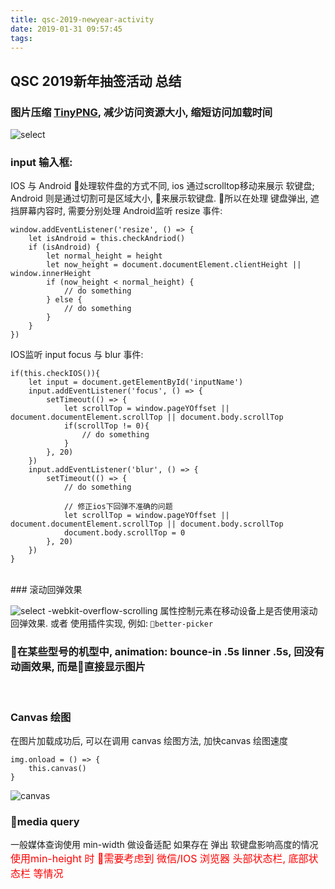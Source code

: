 ```yaml
---
title: qsc-2019-newyear-activity
date: 2019-01-31 09:57:45
tags:
---
```


## QSC 2019新年抽签活动 总结

### 图片压缩 [TinyPNG](https://tinypng.com/),  减少访问资源大小, 缩短访问加载时间
![select](/images/mobile/qsc-2019-newyear-form.png)
<br>
###  input 输入框:
IOS 与 Android 处理软件盘的方式不同, ios 通过scrolltop移动来展示 软键盘; Android 则是通过切割可是区域大小, 来展示软键盘. 所以在处理 键盘弹出, 遮挡屏幕内容时, 需要分别处理
Android监听 resize 事件:
```
window.addEventListener('resize', () => {
    let isAndroid = this.checkAndriod() 
    if (isAndroid) {
        let normal_height = height
        let now_height = document.documentElement.clientHeight || window.innerHeight
        if (now_height < normal_height) {
            // do something
        } else {
            // do something
        }
    }
})
```
IOS监听 input focus 与 blur 事件:
```
if(this.checkIOS()){
    let input = document.getElementById('inputName')
    input.addEventListener('focus', () => {
        setTimeout(() => {
            let scrollTop = window.pageYOffset || document.documentElement.scrollTop || document.body.scrollTop
            if(scrollTop != 0){
                // do something
            }
        }, 20)
    })
    input.addEventListener('blur', () => {
        setTimeout(() => {
            // do something

            // 修正ios下回弹不准确的问题
            let scrollTop = window.pageYOffset || document.documentElement.scrollTop || document.body.scrollTop
            document.body.scrollTop = 0
        }, 20)
    })
}
```
<br>
### 滚动回弹效果

![select](/images/mobile/qsc-2019-newyear-select.png)
-webkit-overflow-scrolling 属性控制元素在移动设备上是否使用滚动回弹效果.
或者 使用插件实现, 例如: `better-picker`
<br>

### 在某些型号的机型中, animation: bounce-in .5s linner .5s, 回没有动画效果, 而是直接显示图片
<br>

### Canvas 绘图
 在图片加载成功后, 可以在调用 canvas 绘图方法, 加快canvas 绘图速度
```
img.onload = () => {
    this.canvas()
}
```
![canvas](/images/mobile/qsc-2019-newyear-canvas.jpeg)
<br>

### media query
一般媒体查询使用 min-width 做设备适配
如果存在 弹出 软键盘影响高度的情况
<font size=3 color=red>使用min-height 时 需要考虑到 微信/IOS 浏览器 头部状态栏, 底部状态栏 等情况</font>